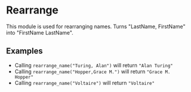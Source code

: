 Rearrange
=========

This module is used for rearranging names.
Turns "LastName, FirstName" into "FirstName LastName".

## Examples

 * Calling `rearrange_name("Turing, Alan")` will return `"Alan Turing"`
 * Calling `rearrange_name("Hopper,Grace M.")` will return `"Grace M. Hopper"`
 * Calling `rearrange_name("Voltaire")` will return `"Voltaire"`

